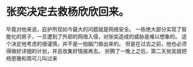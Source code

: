 # 张奕决定去救杨欣欣回来。
毕竟对他来说，庇护所现如今最大的问题就是网络安全。
一栋绝大部分实现了智能化的房子，一旦遭到了外部的网络入侵，对张奕造成的威胁是难以想象的。
这个决定他考虑的很谨慎，并不是一拍脑门做出来的。
但是在过去之前，他也必须得做好详细的计划，并且收集好情报再去。
折腾了一晚上之后，第二天张奕就把杨思雅和周可儿叫过来

